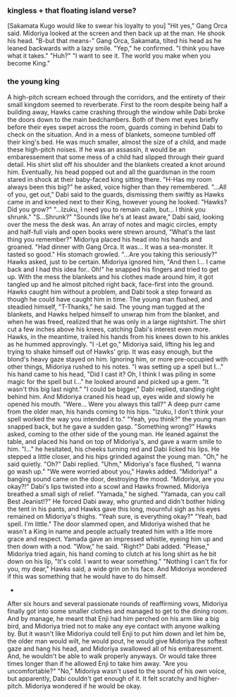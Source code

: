 ### kingless + that floating island verse?

[Sakamata Kugo would like to swear his loyalty to you]
"Hit yes," Gang Orca said.
Midoriya looked at the screen and then back up at the man. He shook his head.
"B-but that means-"
Gang Orca, Sakamata, tilted his head as he leaned backwards with a lazy smile.
"Yep," he confirmed. "I think you have what it takes."
"Huh?"
"I want to see it. The world you make when you become King."


### the young king

A high-pitch scream echoed through the corridors, and the entirety of their small kingdom seemed to reverberate.
First to the room despite being half a building away, Hawks came crashing through the window while Dabi broke the doors down to the main bedchambers. Both of them met eyes briefly before their eyes swpet across the room, guards coming in behind Dabi to check on the situation.
And in a mess of blankets, someone tumbled off their king's bed. He was much smaller, almost the size of a child, and made these high-pitch noises. If he was an assassin, it would be an embaressement that some mess of a child had slipped through their guard detail. His shirt slid off his shoulder and the blankets created a knot around him. Eventually, his head popped out and all the guardsman in the room stared in shock at their baby-faced king sitting there.
"H-Has my room always been this big?" he asked, voice higher than they remembered.
"...All of you, get out," Dabi said to the guards, dismissing them swiftly as Hawks came in and kneeled next to their King, however young he looked.
"Hawks? Did you grow?"
"...Izuku, I need you to remain calm, but... I think you shrunk."
"S...Shrunk?"
"Sounds like he's at least aware," Dabi said, looking over the mess the desk was. An array of notes and magic circles, empty and half-full vials and open books were strewn around, "What's the last thing you remember?"
Midoriya placed his head into his hands and groaned. "Had dinner with Gang Orca. It was... It was a sea-monster. It tasted so good." His stomach growled.
"...Are you taking this seriously?" Hawks asked, just to be certain. 
Midoriya ignored him, "And then I... I came back and I had this idea for.. Oh!" he snapped his fingers and tried to get up. With the mess the blankets and his clothes made around him, it got tangled up and he almost pitched right back, face-first into the ground. Hawks caught him without a problem, and Dabi took a step forward as though he could have caught him in time. 
The young man flushed, and steadied himself, "T-Thanks," he said. 
The young man tugged at the blankets, and Hawks helped himself to unwrap him from the blanket, and when he was freed, realized that he was only in a large nightshirt. The shirt cut a few inches above his knees, catching Dabi's interest even more. Hawks, in the meantime, trailed his hands from his knees down to his ankles as he hummed approvingly.
"I -Let go," Midoriya said, lifting his leg and trying to shake himself out of Hawks' grip. It was easy enough, but the blond's heavy gaze stayed on him.
Ignoring him, or more pre-occupied with other things, Midoriya rushed to his notes.
"I was setting up a spell but I..." his hand came to his head, "Did I cast it? Oh, I think I was piling in some magic for the spell but I..." he looked around and picked up a gem. "It wasn't this big last night."
"I could be bigger," Dabi replied, standing right behind him. And Midoriya craned his head up, eyes wide and slowly he opened his mouth.
"Were... Were you always this tall?"
A deep purr came from the older man, his hands coming to his hips.
"Izuku, I don't think your spell worked the way you intended it to."
"Yeah, you think?" the young man snapped back, but he gave a sudden gasp.
"Something wrong?" Hawks asked, coming to the other side of the young man. He leaned against the table, and placed his hand on top of Midoriya's, and gave a warm smile to him.
"I..." he hesitated, his cheeks turning red and Dabi licked his lips. He stepped a little closer, and his hips grinded against the young man. "Oh," he said quietly.
"Oh?" Dabi replied. 
"Uhm," Midoriya's face flushed, "I wanna go wash up."
"We were worried about you," Hawks added.
"Midoriya!" a banging sound came on the door, destroying the mood. "Midoriya, are you okay?!"
Dabi's lips twisted into a scowl and Hawks frowned. Midoriya breathed a small sigh of relief.
"Yamada," he sighed. "Yamada, can you call Best Jeanist!?"
He forced Dabi away, who grunted and didn't bother hiding the tent in his pants, and Hawks gave this long, mournful sigh as his eyes remained on Midoriya's thighs.
"Yeah sure, is everything okay?"
"Yeah, bad spell. I'm little."
The door slammed open, and Midoriya wished that he wasn't a King in name and people actually treated him with a litle more grace and respect.
Yamada gave an impressed whistle, eyeing him up and then down with a nod.
"Wow," he said.
"Right?" Dabi added.
"Please," Midoriya tried again, his hand coming to clutch at his long shirt as he bit down on his lip, "It's cold. I want to wear something."
"Nothing I can't fix for you, my dear," Hawks said, a wide grin on his face.
And Midoriya wondered if this was something that he would have to do himself.

-

After six hours and several passionate rounds of reaffirming vows, Midoriya finally got into some smaller clothes and managed to get to the dining room.
And by manage, he meant that Enji had him perched on his arm like a big bird, and Midoriya tried not to make any eye contact with anyone walking by. 
But it wasn't like Midoriya could tell Enji to put him down and let him be, the older man would wilt, he would pout, he would give Midoriya the softest gaze and hang his head, and Midoriya swallowed all of his embaressment.
And, he wouldn't be able to walk properly anyways. Or would take three times longer than if he allowed Enji to take him away.
"Are you uncomfortable?"
"No," Midoriya wasn't used to the sound of his own voice, but apparently, Dabi couldn't get enough of it. It felt scratchy and higher-pitch. Midoriya wondered if he would be okay. 


